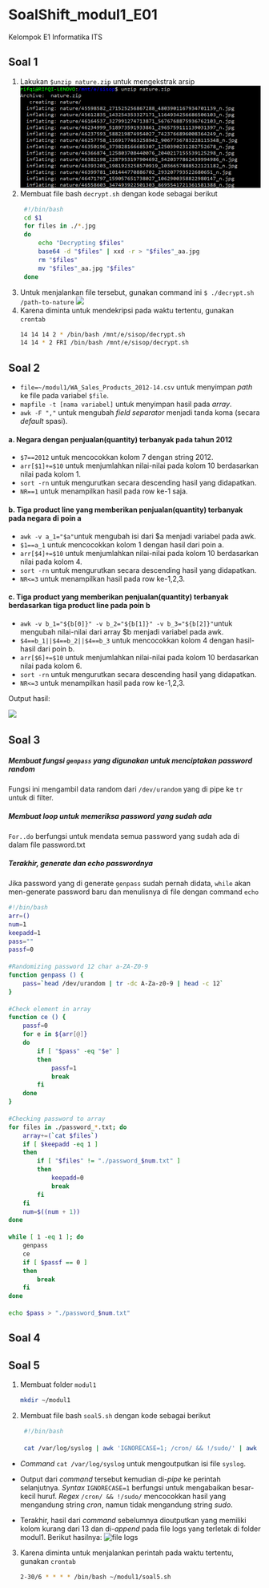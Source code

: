 # SoalShift_modul1_E01
Kelompok E1 Informatika ITS

## Soal 1

1. Lakukan `$unzip nature.zip` untuk mengekstrak arsip
    ![Extracting zip](https://github.com/mardikarifqi/SoalShift_modul1_E01/blob/master/img/1a.png?raw=true)
2. Membuat file bash `decrypt.sh` dengan kode sebagai berikut
   ```bash
    #!/bin/bash
    cd $1 
    for files in ./*.jpg 
    do
        echo "Decrypting $files"
        base64 -d "$files" | xxd -r > "$files"_aa.jpg
        rm "$files"
        mv "$files"_aa.jpg "$files"
    done
3. Untuk menjalankan file tersebut, gunakan command ini
    `$ ./decrypt.sh /path-to-nature`
    ![](https://github.com/mardikarifqi/SoalShift_modul1_E01/blob/master/img/1b.png?raw=true)
4. Karena diminta untuk mendekripsi pada waktu tertentu, gunakan `crontab`
   ```bash
   14 14 14 2 * /bin/bash /mnt/e/sisop/decrypt.sh
   14 14 * 2 FRI /bin/bash /mnt/e/sisop/decrypt.sh

## Soal 2


- `file=~/modul1/WA_Sales_Products_2012-14.csv` untuk menyimpan _path_ ke file pada variabel `$file`.
- `mapfile -t [nama variabel]` untuk menyimpan hasil pada _array_.
- `awk -F ","` untuk mengubah _field separator_ menjadi tanda koma (secara _default_ spasi).

#### a. Negara dengan penjualan(quantity) terbanyak pada tahun 2012
- `$7==2012` untuk mencocokkan kolom 7 dengan string 2012.
- `arr[$1]+=$10` untuk menjumlahkan nilai-nilai pada kolom 10 berdasarkan nilai pada kolom 1.
- `sort -rn` untuk mengurutkan secara descending hasil yang didapatkan.
- `NR==1` untuk menampilkan hasil pada row ke-1 saja.

#### b. Tiga product line yang memberikan penjualan(quantity) terbanyak pada negara di poin a
- `awk -v a_1="$a"`untuk mengubah isi dari $a menjadi variabel pada awk.
- `$1==a_1` untuk mencocokkan kolom 1 dengan hasil dari poin a.
- `arr[$4]+=$10` untuk menjumlahkan nilai-nilai pada kolom 10 berdasarkan nilai pada kolom 4.
- `sort -rn` untuk mengurutkan secara descending hasil yang didapatkan.
- `NR<=3` untuk menampilkan hasil pada row ke-1,2,3.

#### c. Tiga product yang memberikan penjualan(quantity) terbanyak berdasarkan tiga product line pada poin b
- `awk -v b_1="${b[0]}" -v b_2="${b[1]}" -v b_3="${b[2]}"`untuk mengubah nilai-nilai dari array $b menjadi variabel pada awk.
- `$4==b_1||$4==b_2||$4==b_3` untuk mencocokkan kolom 4 dengan hasil-hasil dari poin b.
- `arr[$6]+=$10` untuk menjumlahkan nilai-nilai pada kolom 10 berdasarkan nilai pada kolom 6.
- `sort -rn` untuk mengurutkan secara descending hasil yang didapatkan.
- `NR<=3` untuk menampilkan hasil pada row ke-1,2,3.

Output hasil:

![](https://github.com/mardikarifqi/SoalShift_modul1_E01/blob/master/img/2.png?raw=true)

## Soal 3

##### Membuat fungsi `genpass` yang digunakan untuk menciptakan password random
Fungsi ini mengambil data random dari `/dev/urandom` yang di pipe ke `tr` untuk di filter.

##### Membuat loop untuk memeriksa password yang sudah ada
`For..do` berfungsi untuk mendata semua password yang sudah ada di dalam file password.txt

##### Terakhir, generate dan echo passwordnya
Jika password yang di generate `genpass` sudah pernah didata, `while` akan men-generate password baru dan menulisnya di file dengan command `echo`

```bash
#!/bin/bash
arr=()
num=1
keepadd=1
pass=""
passf=0

#Randomizing password 12 char a-ZA-Z0-9
function genpass () {
	pass=`head /dev/urandom | tr -dc A-Za-z0-9 | head -c 12`
}

#Check element in array
function ce () {
	passf=0
	for e in ${arr[@]}
	do
		if [ "$pass" -eq "$e" ]
		then
			passf=1
			break
		fi
	done
}

#Checking password to array
for files in ./password_*.txt; do
	array+=(`cat $files`)
	if [ $keepadd -eq 1 ]
	then
		if [ "$files" != "./password_$num.txt" ]
		then
			keepadd=0
			break
		fi
	fi
	num=$((num + 1))
done

while [ 1 -eq 1 ]; do
	genpass
	ce
	if [ $passf == 0 ]
	then
		break
	fi
done

echo $pass > "./password_$num.txt"
```

## Soal 4


## Soal 5

1. Membuat folder `modul1`
    ```bash
    mkdir ~/modul1

2. Membuat file bash `soal5.sh` dengan kode sebagai berikut
   ```bash
    #!/bin/bash

    cat /var/log/syslog | awk 'IGNORECASE=1; /cron/ && !/sudo/' | awk 'NF<13' >> /home/pristiz/modul1/logs

- _Command_ `cat /var/log/syslog` untuk mengoutputkan isi file `syslog`.

- Output dari _command_ tersebut kemudian di-_pipe_ ke perintah selanjutnya. _Syntax_ `IGNORECASE=1` berfungsi untuk mengabaikan besar-kecil huruf. _Regex_ `/cron/ && !/sudo/` mencocokkan hasil yang mengandung string _cron_, namun tidak mengandung string _sudo_.

- Terakhir, hasil dari _command_ sebelumnya dioutputkan yang memiliki kolom kurang dari 13 dan di-_append_ pada file logs yang terletak di folder modul1. Berikut hasilnya:
![file logs](https://github.com/mardikarifqi/SoalShift_modul1_E01/blob/master/img/5.png?raw=true)

3. Karena diminta untuk menjalankan perintah pada waktu tertentu, gunakan `crontab`
   ```bash
   2-30/6 * * * * /bin/bash ~/modul1/soal5.sh
